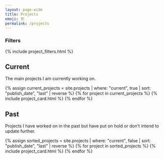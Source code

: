```yaml
---
layout: page-wide
title: Projects
emoji: 🏗️
permalink: /projects
---
```


### Filters
{% include project_filters.html %}

## Current
The main projects I am currently working on.

<section class="projects">
    {% assign current_projects = site.projects | where: "current", true | sort: "publish_date", "last" | reverse %}
    {% for project in current_projects %}
        {% include project_card.html %}
    {% endfor %}
</section>

## Past
Projects I have worked on in the past but have put on hold or don't intend to update further.

<section class="projects">
    {% assign sorted_projects = site.projects | where: "current", false | sort: "publish_date", "last" | reverse %}
    {% for project in sorted_projects %}
        {% include project_card.html %}
    {% endfor %}
</section>
